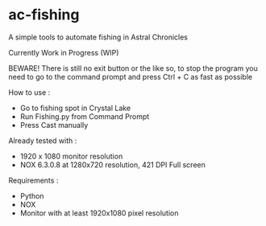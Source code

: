 # ac-fishing
A simple tools to automate fishing in Astral Chronicles

Currently Work in Progress (WIP)

BEWARE!
There is still no exit button or the like so, to stop the program you need to go to the command prompt and press Ctrl + C  as fast as possible

How to use :
- Go to fishing spot in Crystal Lake
- Run Fishing.py from Command Prompt
- Press Cast manually

Already tested with :
- 1920 x 1080 monitor resolution
- NOX 6.3.0.8 at 1280x720 resolution, 421 DPI Full screen

Requirements :
- Python
- NOX 
- Monitor with at least 1920x1080 pixel resolution
